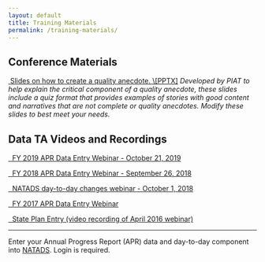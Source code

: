 ```yaml
---
layout: default
title: Training Materials
permalink: /training-materials/
---
```

<div class="container">
  <div class="row">
<div class="col-12">
<h2 class="block-heading"><span>Conference Materials</span></h2>
<p><a href="assets/Anecdotes-Slides.pptx"><i class="fas fa-file-powerpoint" aria-hidden="true">&nbsp;</i>Slides on how to create a quality anecdote. \[PPTX]</a>&nbsp;<em>Developed by PIAT to help explain the critical component of a quality anecdote, these slides include a quiz format that provides examples of stories with good content and narratives that are not complete or quality anecdotes. Modify these slides to best meet your needs.</em></p>

<h2 class="block-heading"><span>Data TA Videos and Recordings</span></h2>

<p><a href="https://youtu.be/LVg084q1Ytc"><em class="fas fa-file-video" aria-hidden="true">&nbsp;</em> FY 2019 APR Data Entry Webinar - October 21, 2019</a></p>
<p><a href="https://youtu.be/aH-QmK8b2Jo"><em class="fas fa-file-video" aria-hidden="true">&nbsp;</em> FY 2018 APR Data Entry Webinar - September 26, 2018</a></p>
<p><a href="https://youtu.be/iocF1INhBwI"><em class="fas fa-file-video" aria-hidden="true">&nbsp;</em> NATADS day-to-day changes webinar - October 1, 2018</a></p>
<p><a href="https://public.3.basecamp.com/p/wEQVwz6kCaxhg6ofaFMNMfrM"><em class="fas fa-file-video" aria-hidden="">&nbsp;</em> FY 2017 APR Data Entry Webinar</a></p>
<p><a href="https://connectpro97884399.adobeconnect.com/_a839220836/p66au6hq1lm/?launcher=false&amp;fcsContent=true&amp;pbMode=normal"><em class="fas fa-file-video" aria-hidden="">&nbsp;</em> State Plan Entry (video recording of April 2016 webinar)</a></p>


<hr />
<div class="alert alert-secondary" role="alert">
	</p>Enter your Annual Progress Report (APR) data and day-to-day component into <a href="http://www.state572data.net/">NATADS</a>. Login is required.</p>
	</div>

</div>
</div>
</div>
